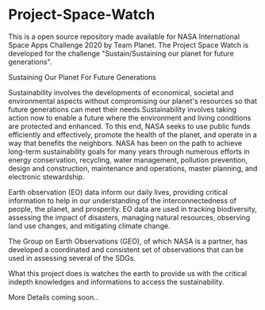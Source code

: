 # Project-Space-Watch

This is a open source repository made available for NASA International Space Apps Challenge 2020 by Team Planet. The Project Space Watch is developed for the challenge "Sustain/Sustaining our planet for future generations".

Sustaining Our Planet For Future Generations

Sustainability involves the developments of economical, societal and environmental aspects without compromising our planet's resources so that future generations can meet their needs.Sustainability involves taking action now to enable a future where the environment and living conditions are protected and enhanced. To this end, NASA seeks to use public funds efficiently and effectively, promote the health of the planet, and operate in a way that benefits the neighbors. NASA has been on the path to achieve long-term sustainability goals for many years through numerous efforts in energy conservation, recycling, water management, pollution prevention, design and construction, maintenance and operations, master planning, and electronic stewardship.

Earth observation (EO) data inform our daily lives, providing critical information to help in our understanding of the interconnectedness of people, the planet, and prosperity. EO data are used in tracking biodiversity, assessing the impact of disasters, managing natural resources, observing land use changes, and mitigating climate change.

The Group on Earth Observations (GEO), of which NASA is a partner, has developed a coordinated and consistent set of observations that can be used in assessing several of the SDGs.

What this project does is watches the earth to provide us with the critical indepth knowledges and informations to access the sustainability.

More Details coming soon..
